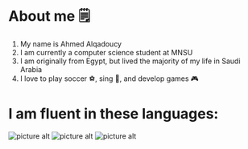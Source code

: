# About me 🗒
1. My name is Ahmed Alqadoucy
2. I am currently a computer science student at MNSU
3. I am originally from Egypt, but lived the majority of my life in Saudi Arabia
4. I love to play soccer ⚽️, sing 🎤, and develop games 🎮

# I am fluent in these languages:
![picture alt](https://upload.wikimedia.org/wikipedia/commons/c/c3/Python-logo-notext.svg) ![picture alt]([https://upload.wikimedia.org/wikipedia/commons/c/c3/Python-logo-notext.svg](https://logos-world.net/java-logo/)) ![picture alt](https://upload.wikimedia.org/wikipedia/commons/c/c3/Python-logo-notext.svg)
